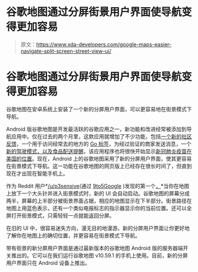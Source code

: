# 谷歌地图通过分屏街景用户界面使导航变得更加容易

> 原文：<https://www.xda-developers.com/google-maps-easier-navigate-split-screen-street-view-ui/>

# 谷歌地图通过分屏街景用户界面使导航变得更加容易

谷歌地图在安卓系统上安装了一个新的分屏用户界面，可以更容易地在街景模式下导航。

Android 版谷歌地图是开发最活跃的谷歌应用之一，新功能和改进经常被添加到导航应用中。仅在过去的两个月里，这款应用就增加了不少功能，包括[一个新的社区反馈](https://www.xda-developers.com/google-maps-community-feed-verified-business-messaging/)，一个用于访问经常去的地方的 [Go 标签](https://www.xda-developers.com/google-maps-go-tab/)，为经过验证的商家发送消息，一个[新的驾驶模式，以及食品配送提醒](https://www.xda-developers.com/google-maps-new-features-covid-christmas/)。该应用程序也将很快开始显示[新冠肺炎疫苗在美国的位置](https://www.xda-developers.com/google-maps-search-covid-19-vaccination-locations/)。现在，Android 上的谷歌地图采用了新的分屏用户界面，使其更容易在街景模式下导航。这一功能在谷歌地图的网页版上已经存在很长时间了，但直到现在才出现在智能手机上。

作为 Reddit 用户*[/u/p3sensive](https://www.reddit.com/r/Android/comments/l95ibf/new_google_street_view_splitscreen_in_android/)(通过 [9to5Google](https://9to5google.com/2021/01/31/google-maps-street-view-split/) )发现的第一个[，](https://www.reddit.com/r/Android/comments/l95ibf/new_google_street_view_splitscreen_in_android/)*当你在地图上放下一个大头针并进入街景模式时，新的 UI 会自动启动。谷歌地图的屏幕分成两半，屏幕的上半部分被街景界面占据，相应的地图显示在下半部分。街景路径在地图上用蓝色表示，还有一个类似电报标志的指示器显示你的当前位置。还可以全屏打开街景模式，只需轻轻一点就能返回分屏。

在旧的 UI 中，很容易迷失方向，漫无目的地漫游。新的分屏用户界面让你更好地了解你在地图上的确切位置，并更容易在街景模式下导航。

带有街景的新分屏用户界面是通过最新版本的谷歌地图 Android 版的服务器端开关推出的。它可以在我们运行谷歌地图 v10.59.1 的手机上使用。目前，新的分屏用户界面只在 Android 设备上推出。